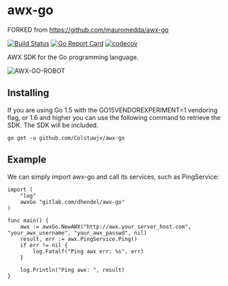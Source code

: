 # awx-go

FORKED from https://github.com/mauromedda/awx-go

[![Build Status](https://travis-ci.org/Colstuwjx/awx-go.svg?branch=master)](https://travis-ci.org/Colstuwjx/awx-go)
[![Go Report Card](https://goreportcard.com/badge/github.com/Colstuwjx/awx-go)](https://goreportcard.com/report/github.com/Colstuwjx/awx-go)
[![codecov](https://codecov.io/gh/Colstuwjx/awx-go/branch/master/graph/badge.svg)](https://codecov.io/gh/Colstuwjx/awx-go)

AWX SDK for the Go programming language.

![AWX-GO-ROBOT](images/awx-go-robot.png)

## Installing

If you are using Go 1.5 with the GO15VENDOREXPERIMENT=1 vendoring flag, or 1.6 and higher you can use the following command to retrieve the SDK. The SDK will be included.

```
go get -u github.com/Colstuwjx/awx-go
```

## Example

We can simply import awx-go and call its services, such as PingService:

```
import (
    "log"
    awxGo "gitlab.com/dhendel/awx-go"
)

func main() {
    awx := awxGo.NewAWX("http://awx.your_server_host.com", "your_awx_username", "your_awx_passwd", nil)
    result, err := awx.PingService.Ping()
    if err != nil {
        log.Fatalf("Ping awx err: %s", err)
    }

    log.Println("Ping awx: ", result)
}
```
